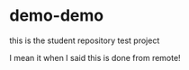 # demo-demo
this is the student repository test project

I mean it when I said this is done from remote!
